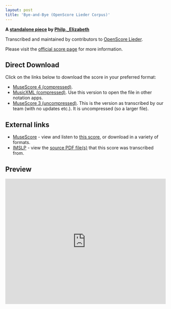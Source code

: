 ```yaml
---
layout: post
title: 'Bye-and-Bye (OpenScore Lieder Corpus)'
---
```


__A [standalone piece](https://fourscoreandmore.org/openscore/lieder/Philp%2C_Elizabeth/_/) by [Philp,_Elizabeth](https://fourscoreandmore.org/openscore/lieder/Philp%2C_Elizabeth)__

Transcribed and maintained by contributors to [OpenScore Lieder].

Please visit the [official score page] for more information.

[official score page]: https://musescore.com/openscore-lieder-corpus/scores/6605890
[OpenScore Lieder]: https://musescore.com/openscore-lieder-corpus

## Direct Download

Click on the links below to download the score in your preferred format:
- [MuseScore 4 (compressed)](https://fourscoreandmore.org/openscore/lieder/Philp%2C_Elizabeth/_/Bye-and-Bye.mscz).
- [MusicXML (compressed)](https://fourscoreandmore.org/openscore/lieder/Philp%2C_Elizabeth/_/Bye-and-Bye.mxl). Use this version to open the file in other notation apps.
- [MuseScore 3 (uncompressed)](https://raw.githubusercontent.com/OpenScore/Lieder/refs/heads/main/scores/Philp%2C_Elizabeth/_/Bye-and-Bye/lc6605890.mscx). This is the version as transcribed by our team (with no updates etc.). It is uncompressed (so a larger file).

## External links

- [MuseScore] - view and listen to [this score][MuseScore], or download in a variety of formats.
- [IMSLP] - view the [source PDF file(s)][IMSLP] that this score was transcribed from.

[MuseScore]: https://musescore.com/score/6605890
[IMSLP]: https://imslp.org/wiki/Special:ReverseLookup/286660

## Preview

<iframe width="100%" height="394" src="https://musescore.com/openscore-lieder-corpus/scores/6605890/embed" frameborder="0" allowfullscreen allow="autoplay; fullscreen"></iframe>
